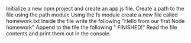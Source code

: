 Initialize a new npm project and create an app.js file.
Create a path to the file using the path module
Using the fs module create a new file called homework.txt
Inside the file write the following "Hello from our first Node homework"
Append to the file the following " FINISHED!"
Read the file contents and print them out in the console.